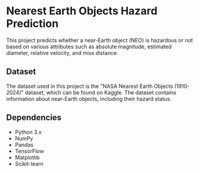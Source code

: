 # Nearest Earth Objects Hazard Prediction
This project predicts whether a near-Earth object (NEO) is hazardous or not based on various attributes such as absolute magnitude, estimated diameter, relative velocity, and miss distance.

## Dataset
The dataset used in this project is the "NASA Nearest Earth Objects (1910-2024)" dataset, which can be found on Kaggle. The dataset contains information about near-Earth objects, including their hazard status.

## Dependencies
* Python 3.x
* NumPy
* Pandas
* TensorFlow
* Matplotlib
* Scikit-learn
